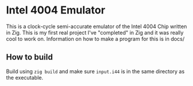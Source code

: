 # Intel 4004 Emulator
This is a clock-cycle semi-accurate emulator of the Intel 4004 Chip written in Zig. This is my first real project I've "completed" in Zig and it was really cool to work on. Information on how to make a program for this is in docs/

## How to build
Build using `zig build` and make sure `input.i44` is in the same directory as the executable.
